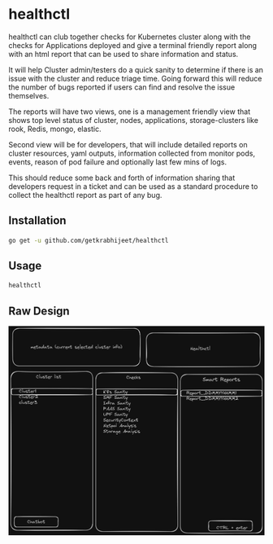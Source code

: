 # healthctl
healthctl can club together checks for Kubernetes cluster along with the checks for Applications deployed and give a terminal friendly report along with an html report that can be used to share information and status.

It will help Cluster admin/testers do a quick sanity to determine if there is an issue with the cluster and reduce triage time. Going forward this will reduce the number of bugs reported if users can find and resolve the issue themselves.

The reports will have two views, one is a management friendly view that shows top level status of cluster, nodes, applications, storage-clusters like rook, Redis, mongo, elastic.

Second view will be for developers, that will include detailed reports on cluster resources, yaml outputs, information collected from monitor pods, events, reason of pod failure and optionally last few mins of logs.

This should reduce some back and forth of information sharing that developers request in a ticket and can be used as a standard procedure to collect the healthctl report as part of any bug.

## Installation
```bash
go get -u github.com/getkrabhijeet/healthctl
```

## Usage
```bash
healthctl
```

## Raw Design
<img src="assets/healthctl.png" alt="healthctl">
